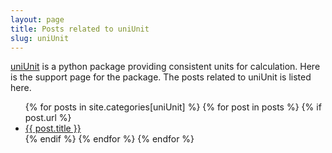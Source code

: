 ```yaml
---
layout: page
title: Posts related to uniUnit
slug: uniUnit
---
```

[uniUnit](https://github.com/wanglongqi/uniUnit) is a python package providing consistent units for calculation. Here is the support page for the package. The posts related to uniUnit is listed here.

<ul>
{% for posts in site.categories[uniUnit] %}
    {% for post in posts %}
    	{% if post.url %}
      <li><a href="{{ post.url }}">{{ post.title }}</a></li>
      {% endif %}
    {% endfor %}
{% endfor %}
</ul>
